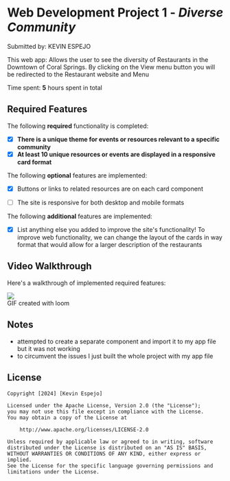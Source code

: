 # Web Development Project 1 - *Diverse Community*

Submitted by: KEVIN ESPEJO 

This web app: 
Allows the user to see the diversity of Restaurants in the Downtown of Coral Springs. By clicking on the View menu button you will be redirected to the Restaurant website and Menu

Time spent: **5** hours spent in total

## Required Features

The following **required** functionality is completed:

- [x] **There is a unique theme for events or resources relevant to a specific community**
- [x] **At least 10 unique resources or events are displayed in a responsive card format**

The following **optional** features are implemented:

- [x] Buttons or links to related resources are on each card component
- [ ] The site is responsive for both desktop and mobile formats


The following **additional** features are implemented:

* [x] List anything else you added to improve the site's functionality!
      To improve web functionality, we can change the layout of the cards in way format that would allow for a larger description of the restaurants 

## Video Walkthrough

Here's a walkthrough of implemented required features:
<div>
    <a href="https://www.loom.com/share/78c1ad840682483681bbb2349864a815">
    </a>
    <a href="https://www.loom.com/share/78c1ad840682483681bbb2349864a815">
      <img style="max-width:300px;" src="https://cdn.loom.com/sessions/thumbnails/78c1ad840682483681bbb2349864a815-with-play.gif">
    </a>
  </div>
<!-- Replace this with whatever GIF tool you used! -->
GIF created with loom


## Notes
- attempted to create a separate component and import it to my app file but it was not working
- to circumvent the issues I just built the whole project with my app file 

## License

    Copyright [2024] [Kevin Espejo]

    Licensed under the Apache License, Version 2.0 (the "License");
    you may not use this file except in compliance with the License.
    You may obtain a copy of the License at

        http://www.apache.org/licenses/LICENSE-2.0

    Unless required by applicable law or agreed to in writing, software
    distributed under the License is distributed on an "AS IS" BASIS,
    WITHOUT WARRANTIES OR CONDITIONS OF ANY KIND, either express or implied.
    See the License for the specific language governing permissions and
    limitations under the License.
